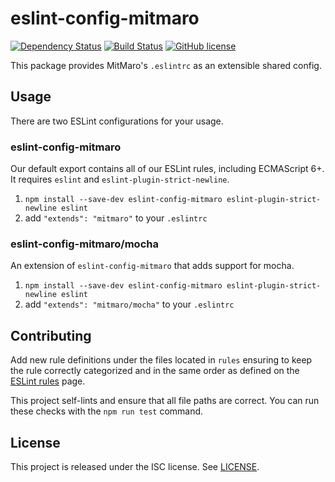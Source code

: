 # eslint-config-mitmaro

[![Dependency Status](https://david-dm.org/MitMaro/eslint-config-mitmaro.svg)](https://david-dm.org/MitMaro/eslint-config-mitmaro)
[![Build Status](https://travis-ci.org/MitMaro/eslint-config-mitmaro.svg?branch=master)](https://travis-ci.org/MitMaro/eslint-config-mitmaro)
[![GitHub license](https://img.shields.io/badge/license-ISC-blue.svg)](https://raw.githubusercontent.com/MitMaro/eslint-config-mitmaro/master/LICENSE)

This package provides MitMaro's `.eslintrc` as an extensible shared config.

## Usage

There are two ESLint configurations for your usage.

### eslint-config-mitmaro

Our default export contains all of our ESLint rules, including ECMAScript 6+. It requires `eslint` and `eslint-plugin-strict-newline`.

1. `npm install --save-dev eslint-config-mitmaro eslint-plugin-strict-newline eslint`
2. add `"extends": "mitmaro"` to your `.eslintrc`
	
### eslint-config-mitmaro/mocha

An extension of `eslint-config-mitmaro` that adds support for mocha.

1. `npm install --save-dev eslint-config-mitmaro eslint-plugin-strict-newline eslint`
2. add `"extends": "mitmaro/mocha"` to your `.eslintrc`

## Contributing

Add new rule definitions under the files located in `rules` ensuring to keep the rule correctly categorized and in the
same order as defined on the [ESLint rules](http://eslint.org/docs/rules/) page.

This project self-lints and ensure that all file paths are correct. You can run these checks with the `npm run test`
command.

## License

This project is released under the ISC license. See [LICENSE](LICENSE).
